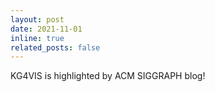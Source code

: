 ```yaml
---
layout: post
date: 2021-11-01
inline: true
related_posts: false
---
```


KG4VIS is highlighted by ACM SIGGRAPH blog!